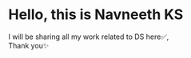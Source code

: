 <h1>Hello, this is Navneeth KS</h1>
<p>I will be sharing all my work related to DS here✅,<br>Thank you✨</p>
